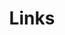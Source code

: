 ---
title: Links
links:
  - title: GitHub
    description: GitHub is the world's largest software development platform.
    website: https://github.com/dennis102000094
    image: https://github.githubassets.com/images/modules/logos_page/GitHub-Mark.png
  - title: Instagram
    description: GitHub is the world's largest software development platform.
    website: https://www.instagram.com/denmis1080142/
    image: https://upload.wikimedia.org/wikipedia/commons/9/95/Instagram_logo_2022.svg
menu:
    main: 
        weight: 4
        params:
            icon: link

comments: false
---